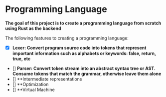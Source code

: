 # Programming Language 
**The goal of this project is to create a programming language from scratch using Rust as the backend**

The following features to creating a programming language:

- [X] **Lexer: Convert program source code into tokens that represent important information such as alphabets or keywords: false, return, true, etc**
- [] **Parser: Convert token stream into an abstract syntax tree or AST. Consume tokens that match the grammar, otherwise leave them alone**
- [] **Intermediate representations
- [] **Optimization
- [] **Virtual Machine




